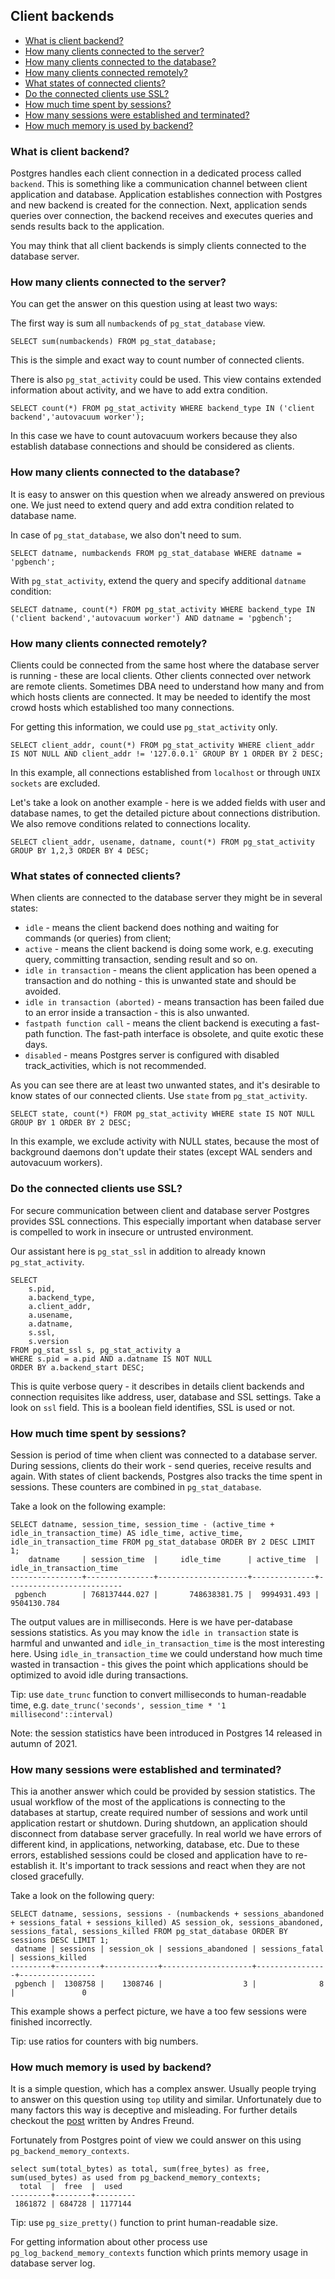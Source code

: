 ## Client backends

- [What is client backend?](#what-is-client-backend)
- [How many clients connected to the server?](#how-many-clients-connected-to-the-server)
- [How many clients connected to the database?](#how-many-clients-connected-to-the-database)
- [How many clients connected remotely?](#how-many-clients-connected-remotely)
- [What states of connected clients?](#what-states-of-connected-clients)
- [Do the connected clients use SSL?](#do-the-connected-clients-use-ssl)
- [How much time spent by sessions?](#how-much-time-spent-by-sessions)
- [How many sessions were established and terminated?](#how-many-sessions-were-established-and-terminated)
- [How much memory is used by backend?](#how-much-memory-is-used-by-backend)

### What is client backend?
Postgres handles each client connection in a dedicated process called `backend`. This is something like a communication channel between client application and database. Application establishes connection with Postgres and new backend is created for the connection. Next, application sends queries over connection, the backend receives and executes queries and sends results back to the application.

You may think that all client backends is simply clients connected to the database server.

### How many clients connected to the server?
You can get the answer on this question using at least two ways:

The first way is sum all `numbackends` of `pg_stat_database` view.
```
SELECT sum(numbackends) FROM pg_stat_database;
```

This is the simple and exact way to count number of connected clients.

There is also `pg_stat_activity` could be used. This view contains extended information about activity, and we have to add extra condition.

```
SELECT count(*) FROM pg_stat_activity WHERE backend_type IN ('client backend','autovacuum worker');
```

In this case we have to count autovacuum workers because they also establish database connections and should be considered as clients.

### How many clients connected to the database?
It is easy to answer on this question when we already answered on previous one. We just need to extend query and add extra condition related to database name.

In case of `pg_stat_database`, we also don't need to sum.
```
SELECT datname, numbackends FROM pg_stat_database WHERE datname = 'pgbench';
```

With `pg_stat_activity`, extend the query and specify additional `datname` condition:
```
SELECT datname, count(*) FROM pg_stat_activity WHERE backend_type IN ('client backend','autovacuum worker') AND datname = 'pgbench';
```

### How many clients connected remotely?
Clients could be connected from the same host where the database server is running - these are local clients. Other clients connected over network are remote clients.
Sometimes DBA need to understand how many and from which hosts clients are connected. It may be needed to identify the most crowd hosts which established too many connections.

For getting this information, we could use `pg_stat_activity` only.
```
SELECT client_addr, count(*) FROM pg_stat_activity WHERE client_addr IS NOT NULL AND client_addr != '127.0.0.1' GROUP BY 1 ORDER BY 2 DESC;
```

In this example, all connections established from `localhost` or through `UNIX sockets` are excluded.

Let's take a look on another example - here is we added fields with user and database names, to get the detailed picture about connections distribution. We also remove conditions related to connections locality.
```
SELECT client_addr, usename, datname, count(*) FROM pg_stat_activity GROUP BY 1,2,3 ORDER BY 4 DESC;
```

### What states of connected clients?
When clients are connected to the database server they might be in several states:
- `idle` - means the client backend does nothing and waiting for commands (or queries) from client;
- `active` - means the client backend is doing some work, e.g. executing query, committing transaction, sending result and so on.
- `idle in transaction` - means the client application has been opened a transaction and do nothing - this is unwanted state and should be avoided.
- `idle in transaction (aborted)` - means transaction has been failed due to an error inside a transaction - this is also unwanted.
- `fastpath function call` - means the client backend is executing a fast-path function. The fast-path interface is obsolete, and quite exotic these days.
- `disabled` - means Postgres server is configured with disabled track_activities, which is not recommended.

As you can see there are at least two unwanted states, and it's desirable to know states of our connected clients. Use `state` from `pg_stat_activity`.
```
SELECT state, count(*) FROM pg_stat_activity WHERE state IS NOT NULL GROUP BY 1 ORDER BY 2 DESC;
```

In this example, we exclude activity with NULL states, because the most of background daemons don't update their states (except WAL senders and autovacuum workers).

### Do the connected clients use SSL?
For secure communication between client and database server Postgres provides SSL connections. This especially important when database server is compelled to work in insecure or untrusted environment.

Our assistant here is `pg_stat_ssl` in addition to already known `pg_stat_activity`.

```
SELECT
    s.pid,
    a.backend_type,
    a.client_addr,
    a.usename,
    a.datname,
    s.ssl,
    s.version
FROM pg_stat_ssl s, pg_stat_activity a
WHERE s.pid = a.pid AND a.datname IS NOT NULL
ORDER BY a.backend_start DESC;
```

This is quite verbose query - it describes in details client backends and connection requisites like address, user, database and SSL settings. Take a look on `ssl` field. This is a boolean field identifies, SSL is used or not. 

### How much time spent by sessions?
Session is period of time when client was connected to a database server. During sessions, clients do their work - send queries, receive results and again. With states of client backends, Postgres also tracks the time spent in sessions. These counters are combined in `pg_stat_database`.

Take a look on the following example:
```
SELECT datname, session_time, session_time - (active_time + idle_in_transaction_time) AS idle_time, active_time, idle_in_transaction_time FROM pg_stat_database ORDER BY 2 DESC LIMIT 1;
    datname     | session_time  |     idle_time      | active_time  | idle_in_transaction_time 
----------------+---------------+--------------------+--------------+--------------------------
 pgbench        | 768137444.027 |       748638381.75 |  9994931.493 |              9504130.784
```

The output values are in milliseconds. Here is we have per-database sessions statistics. As you may know the `idle in transaction` state is harmful and unwanted and `idle_in_transaction_time` is the most interesting here. Using `idle_in_transaction_time` we could understand how much time wasted in transaction - this gives the point which applications should be optimized to avoid idle during transactions.

Tip: use `date_trunc` function to convert milliseconds to human-readable time, e.g. `date_trunc('seconds', session_time * '1 millisecond'::interval)` 

Note: the session statistics have been introduced in Postgres 14 released in autumn of 2021.

### How many sessions were established and terminated?
This ia another answer which could be provided by session statistics. The usual workflow of the most of the applications is connecting to the databases at startup, create required number of sessions and work until application restart or shutdown. During shutdown, an application should disconnect from database server gracefully. In real world we have errors of different kind, in applications, networking, database, etc. Due to these errors, established sessions could be closed and application have to re-establish it. It's important to track sessions and react when they are not closed gracefully.

Take a look on the following query:
```
SELECT datname, sessions, sessions - (numbackends + sessions_abandoned + sessions_fatal + sessions_killed) AS session_ok, sessions_abandoned, sessions_fatal, sessions_killed FROM pg_stat_database ORDER BY sessions DESC LIMIT 1;
 datname | sessions | session_ok | sessions_abandoned | sessions_fatal | sessions_killed 
---------+----------+------------+--------------------+----------------+-----------------
 pgbench |  1308758 |    1308746 |                  3 |              8 |               0
```

This example shows a perfect picture, we have a too few sessions were finished incorrectly.

Tip: use ratios for counters with big numbers.

### How much memory is used by backend?
It is a simple question, which has a complex answer. Usually people trying to answer on this question using `top` utility and similar. Unfortunately due to many factors this way is deceptive and misleading. For further details checkout the [post](https://blog.anarazel.de/2020/10/07/measuring-the-memory-overhead-of-a-postgres-connection/) written by Andres Freund.

Fortunately from Postgres point of view we could answer on this using `pg_backend_memory_contexts`.
```
select sum(total_bytes) as total, sum(free_bytes) as free, sum(used_bytes) as used from pg_backend_memory_contexts;
  total  |  free  |  used   
---------+--------+---------
 1861872 | 684728 | 1177144
```

Tip: use `pg_size_pretty()` function to print human-readable size.

For getting information about other process use `pg_log_backend_memory_contexts` function which prints memory usage in database server log.